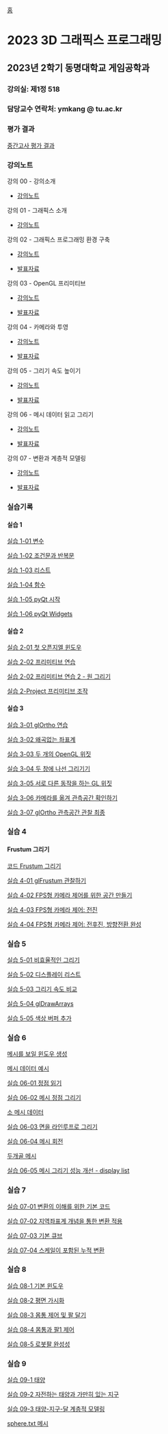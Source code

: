[홈](https://github.com/dknife/dknife.github.io/wiki)

# 2023 3D 그래픽스 프로그래밍

## 2023년 2학기 동명대학교 게임공학과 


### 강의실: 제1정 518

### 담당교수 연락처: ymkang @ tu.ac.kr

### 평가 결과

[중간고사 평가 결과](https://github.com/dknife/2023Graphics/wiki/2023_Graphics3D_midTerm)

### 강의노트

강의 00 - 강의소개

* [강의노트](https://github.com/dknife/2023Graphics/raw/main/LectureNotes/Lec00_Orientation.pdf)

강의 01 - 그래픽스 소개

* [강의노트](https://github.com/dknife/2023Graphics/raw/main/LectureNotes/Lec01_Introduction2Graphics.pdf)

강의 02 - 그래픽스 프로그래밍 환경 구축

* [강의노트](https://github.com/dknife/2023Graphics/raw/main/LectureNotes/Lec02_BasicGraphicsProgramming.pdf)

* [발표자료](https://github.com/dknife/2023Graphics/raw/main/LectureNotes/Lec02_BasicGraphicsProgramming_Pres.pdf)

강의 03 - OpenGL 프리미티브

* [강의노트](https://github.com/dknife/2023Graphics/raw/main/LectureNotes/Lec03_Primitives.pdf)

* [발표자료](https://github.com/dknife/2023Graphics/raw/main/LectureNotes/Lec03_Primitives_Pres.pdf)

강의 04 - 카메라와 투영

* [강의노트](https://github.com/dknife/2023Graphics/raw/main/LectureNotes/Lec04_CameraProjection.pdf)

* [발표자료](https://github.com/dknife/2023Graphics/raw/main/LectureNotes/Lec04_CameraProjection_pres.pdf)

강의 05 - 그리기 속도 높이기

* [강의노트](https://github.com/dknife/2023Graphics/raw/main/LectureNotes/Lec05_RenderingEfficiency.pdf)

* [발표자료](https://github.com/dknife/2023Graphics/raw/main/LectureNotes/Lec05_RenderingEfficiency_pres.pdf)

강의 06 - 메시 데이터 읽고 그리기

* [강의노트](https://github.com/dknife/2023Graphics/raw/main/LectureNotes/Lec06_MeshLoading.pdf)

* [발표자료](https://github.com/dknife/2023Graphics/raw/main/LectureNotes/Lec06_MeshLoading_pres.pdf)

강의 07 - 변환과 계층적 모델링

* [강의노트](https://github.com/dknife/2023Graphics/raw/main/LectureNotes/Lec07_HierarchicalModeling.pdf)

* [발표자료](https://github.com/dknife/2023Graphics/raw/main/LectureNotes/Lec07_HierarchicalModeling_pres.pdf)
  
### 실습기록

#### 실습 1

[실습 1-01 변수](https://github.com/dknife/2023Graphics/blob/main/Ex/Ex01/01_variables.py)

[실습 1-02 조건문과 반복문](https://github.com/dknife/2023Graphics/blob/main/Ex/Ex01/02_control.py)

[실습 1-03 리스트](https://github.com/dknife/2023Graphics/blob/main/Ex/Ex01/03_list.py)

[실습 1-04 함수](https://github.com/dknife/2023Graphics/blob/main/Ex/Ex01/04_function.py)

[실습 1-05 pyQt 시작](https://github.com/dknife/2023Graphics/blob/main/Ex/Ex01/05_pyqt.py)

[실습 1-06 pyQt Widgets](https://github.com/dknife/2023Graphics/blob/main/Ex/Ex01/06_windowApp.py)

#### 실습 2

[실습 2-01 첫 오픈지엘 윈도우](https://github.com/dknife/2023Graphics/blob/main/Ex/Ex02/02_01_firstOpenGLWidget.py)

[실습 2-02 프리미티브 연습](https://github.com/dknife/2023Graphics/blob/main/Ex/Ex02/02_02_primitives.py)

[실습 2-02 프리미티브 연습 2 - 원 그리기](https://github.com/dknife/2023Graphics/blob/main/Ex/Ex02/02_02_primitives_circle.py)

[실습 2-Project 프리미티브 조작](https://github.com/dknife/2023Graphics/blob/main/Ex/Ex02/02_03_primitiveControl.py)

#### 실습 3

[실습 3-01 glOrtho 연습](https://github.com/dknife/2023Graphics/blob/main/Ex/Ex03/03_02_glOrthoTest.py)

[실습 3-02 왜곡없는 좌표계](https://github.com/dknife/2023Graphics/blob/main/Ex/Ex03/03_02_glOrthoTest.py)

[실습 3-03 두 개의 OpenGL 위짓](https://github.com/dknife/2023Graphics/blob/main/Ex/Ex03/03_03_TwoGLWindow.py)

[실습 3-04 두 창에 나선 그리기기](https://github.com/dknife/2023Graphics/blob/main/Ex/Ex03/03_04_DrawHelixInTwoViews.py)

[실습 3-05 서로 다른 동작을 하는 GL 위짓](https://github.com/dknife/2023Graphics/blob/main/Ex/Ex03/03_05_DifferentActionsInTwoViews.py)

[실습 3-06 카메라를 옮겨 관측공간 확인하기](https://github.com/dknife/2023Graphics/blob/main/Ex/Ex03/03_06_Observation.py)

[실습 3-07 glOrtho 관측공간 관찰 최종](https://github.com/dknife/2023Graphics/blob/main/Ex/Ex03/03_07_ObservationFinal.py)

### 실습 4

#### Frustum 그리기

[코드 Frustum 그리기](https://github.com/dknife/2023Graphics/wiki/Frustum-%EA%B7%B8%EB%A6%AC%EA%B8%B0)

[실습 4-01 glFrustum 관찰하기](https://github.com/dknife/2023Graphics/blob/main/Ex/Ex03/04_01_glFrustum.py)

[실습 4-02 FPS형 카메라 제어를 위한 공간 만들기](https://github.com/dknife/2023Graphics/blob/main/Ex/Ex03/04_02_drawSpace.py)

[실습 4-03 FPS형 카메라 제어: 전진](https://github.com/dknife/2023Graphics/blob/main/Ex/Ex03/04_02_moveForward.py)

[실습 4-04 FPS형 카메라 제어: 전후진, 방향전환 완성](https://github.com/dknife/2023Graphics/blob/main/Ex/Ex03/04_03_FPSMove.py)

### 실습 5

[실습 5-01 비효율적인 그리기](https://github.com/dknife/2023Graphics/blob/main/Ex/Ex05/05_01_ManyVerts.py)

[실습 5-02 디스플레이 리스트](https://github.com/dknife/2023Graphics/blob/main/Ex/Ex05/05_02_DisplayListTest.py)

[실습 5-03 그리기 속도 비교](https://github.com/dknife/2023Graphics/blob/main/Ex/Ex05/05_03_Compare.py)

[실습 5-04 glDrawArrays](https://github.com/dknife/2023Graphics/blob/main/Ex/Ex05/05_04_drawArrays.py)

[실습 5-05 색상 버퍼 추가](https://github.com/dknife/2023Graphics/blob/main/Ex/Ex05/05_05_colorBuffer.py)

### 실습 6

[메시를 보일 윈도우 생성](https://github.com/dknife/2023Graphics/blob/main/Ex/Ex06/06_01_MeshBasic.py)

[메시 데이터 예시](https://github.com/dknife/2023Graphics/blob/main/Ex/Ex06/mesh.txt)

[실습 06-01 정점 읽기](https://github.com/dknife/2023Graphics/blob/main/Ex/Ex06/06_01_MeshOpen.py)

[실습 06-02 메시 정점 그리기](https://github.com/dknife/2023Graphics/blob/main/Ex/Ex06/06_02_MeshDrawPoints.py)

[소 메시 데이터](https://github.com/dknife/2023Graphics/blob/main/Ex/Ex06/cow.txt)

[실습 06-03 면을 라인루프로 그리기](https://github.com/dknife/2023Graphics/blob/main/Ex/Ex06/06_03_MeshDrawFacesWLineLoop.py)

[실습 06-04 메시 회전](https://github.com/dknife/2023Graphics/blob/main/Ex/Ex06/06_04_MeshRotation.py)

[두개골 메시](https://github.com/dknife/2023Graphics/blob/main/Ex/Ex06/skull.txt)

[실습 06-05 메시 그리기 성능 개선 - display list](https://github.com/dknife/2023Graphics/blob/main/Ex/Ex06/06_05_MeshDisplayList.py)


### 실습 7

[실습 07-01 변환의 이해를 위한 기본 코드](https://github.com/dknife/2023Graphics/blob/main/Ex/Ex07/07_localCoord.py)

[실습 07-02 지역좌표계 개념을 통한 변환 적용](https://github.com/dknife/2023Graphics/blob/main/Ex/Ex07/07_localCoordTransform.py)

[실습 07-03 기본 큐브](https://github.com/dknife/2023Graphics/blob/main/Ex/Ex07/Ex07_03_Arms.py)

[실습 07-04 스케일이 포함된 누적 변환](https://github.com/dknife/2023Graphics/blob/main/Ex/Ex07/Ex07_03_ArmsWithScale.py)

### 실습 8

[실습 08-1 기본 윈도우](https://github.com/dknife/2023Graphics/blob/main/Ex/Ex08/Ex01_PlaneAndBase.py)

[실습 08-2 평면 가시화](https://github.com/dknife/2023Graphics/blob/main/Ex/Ex08/Ex02_PlaneDisplay.py)

[실습 08-3 몸통 제어 및 팔 달기](https://github.com/dknife/2023Graphics/blob/main/Ex/Ex08/Ex03_BaseUnitControl.py)

[실습 08-4 몸통과 팔1 제어](https://github.com/dknife/2023Graphics/blob/main/Ex/Ex08/Ex04_BaseAndArm1.py)

[실습 08-5 로봇팔 완성성](https://github.com/dknife/2023Graphics/blob/main/Ex/Ex08/Ex05_RobotArmFinal.py)

### 실습 9

[실습 09-1 태양](https://github.com/dknife/2023Graphics/blob/main/Ex/Ex09/01_Sun.py)

[실습 09-2 자전하는 태양과 가만히 있는 지구](https://github.com/dknife/2023Graphics/blob/main/Ex/Ex09/02_SunAndEarth.py)

[실습 09-3 태양-지구-달 계층적 모델링](https://github.com/dknife/2023Graphics/blob/main/Ex/Ex09/03_SunEarthAndMoon.py)

[sphere.txt 메시](https://github.com/dknife/2023Graphics/blob/main/Ex/Ex09/sphere.txt)

